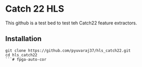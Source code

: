 # Catch 22 HLS

This github is a test bed to test teh Catch22 feature extractors.

## Installation 

```
git clone https://github.com/pyuvaraj37/hls_catch22.git
cd hls_catch22
```# fpga-auto-cor
